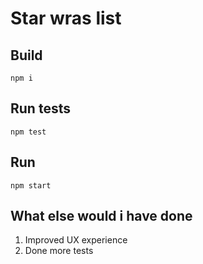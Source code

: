 # Star wras list

## Build

`npm i`

## Run tests

`npm test`

## Run

`npm start`

## What else would i have done

1. Improved UX experience
2. Done more tests
